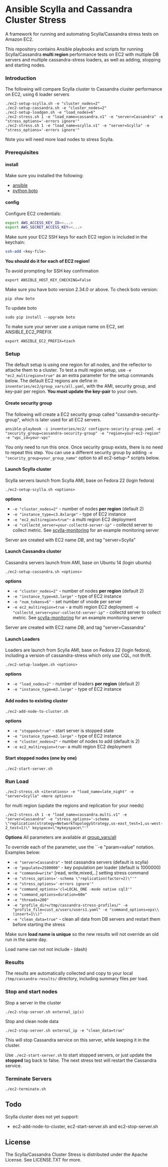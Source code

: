 # Ansible Scylla and Cassandra Cluster Stress 

A framework for running and automating Scylla/Cassandra stress tests on Amazon EC2.

This repository contains Ansible playbooks and scripts for running Scylla/Cassandra **multi region** performance tests on EC2 with multiple DB servers and multiple cassandra-stress loaders, as well as adding, stopping and starting nodes.


### Introduction
The following will compare Scylla cluster to Cassandra cluster performance on EC2, using 6 loader servers
```
./ec2-setup-scylla.sh -e "cluster_nodes=2"
./ec2-setup-cassandra.sh -e "cluster_nodes=2"
./ec2-setup-loadgen.sh -e "load_nodes=6"
./ec2-stress.sh 1 -e "load_name=cassandra.v1" -e "server=Cassandra" -e "stress_options='-errors ignore'"
./ec2-stress.sh 1 -e "load_name=scylla.v1" -e "server=Scylla" -e "stress_options='-errors ignore'"
```
Note you will need more load nodes to stress Scylla.

### Prerequisites

#### install
Make sure you installed the following:
* [ansible](http://docs.ansible.com/ansible/intro_installation.html)
* [python boto](https://github.com/boto/boto#installation)

#### config

Configure EC2 credentials:

```sh
export AWS_ACCESS_KEY_ID=<...>
export AWS_SECRET_ACCESS_KEY=<...>
```

Make sure your EC2 SSH keys for each EC2 region is included in the keychain:

```sh
ssh-add <key-file>
```
**You should do it for each of EC2 region!**

To avoid prompting for SSH key confirmation
```
export ANSIBLE_HOST_KEY_CHECKING=False
```
Make sure you have boto version 2.34.0 or above. To check boto version:
```
pip show boto
```
To update boto
```
sudo pip install --upgrade boto
```

To make sure your server use a unique name on EC2, set ANSIBLE_EC2_PREFIX
```
export ANSIBLE_EC2_PREFIX=tzach
```

### Setup
The default setup is using one region for all nodes, and the reflector to attache them to a cluster.
To test a multi region setup, use ```-e "ec2_multiregion=true"``` as an extra parameter for the setup commands below.
The default EC2 regions are define in ```inventories/ec2/group_vars/all.yaml```, with the AMI, security group, and key-pair per region. **You must update the key-pair** to your own.

#### Create security group
The following will create a EC2 security group called "cassandra-security-group", which is later used for all EC2 servers.
```
ansible-playbook -i inventories/ec2/ configure-security-group.yaml -e "security_group=cassandra-security-group" -e "region=your-ec2-region" -e "vpc_id=your-vpc"
```
You only need to run this once. Once security group exists, there is no need to repeat this step. You can use a different security group by adding ```-e "security_group=your_group_name"``` option to all ec2-setup-* scripts below.

#### Launch Scylla cluster
Scylla servers launch from Scylla AMI, base on Fedora 22 (login fedora)

```
./ec2-setup-scylla.sh <options>
```

  **options**
  * ```-e "cluster_nodes=2"``` - number of nodes **per region** (default 2)
  * ```-e "instance_type=c3.8xlarge"``` - type of EC2 instance
  * ```-e "ec2_multiregion=true"```- a multi region EC2 deployment
  * ```-e "collectd_server=your-collectd-server-ip"``` - collectd server to collect metric. See [scylla-monitoring](https://github.com/scylladb/scylla-monitoring) for an example monitoring server

Server are created with EC2 name *DB*, and tag "server=Scylla"

#### Launch Cassandra cluster
Cassandra servers launch from AMI, base on Ubuntu 14 (login ubuntu)

```
./ec2-setup-cassandra.sh <options>
```

  **options**
  * ```-e "cluster_nodes=2"``` - number of nodes **per region**  (default 2)
  * ```-e "instance_type=m3.large"``` - type of EC2 instance
  * ```-e "num_tokens=6"``` - set number of vnode per server
  * ```-e ec2_multiregion=true``` - a multi region EC2 deployment
  ```-e "collectd_server=your-collectd-server-ip"``` - collectd server to collect metric. See [scylla-monitoring](https://github.com/scylladb/scylla-monitoring) for an example monitoring server

Server are created with EC2 name *DB*, and tag "server=Cassandra"

#### Launch Loaders
Loaders are launch from Scylla AMI, base on Fedora 22 (login fedora), including a version of cassandra-stress which only use CQL, not thrift.

```
./ec2-setup-loadgen.sh <options>
```

  **options**
  * ```-e "load_nodes=2"``` - number of loaders **per region** (default 2)
  * ```-e "instance_type=m3.large"``` - type of EC2 instance

#### Add nodes to existing cluster
```
./ec2-add-node-to-cluster.sh
```

  **options**
  * ```-e "stopped=true"``` - start server is stopped state
  * ```-e "instance_type=m3.large"``` - type of EC2 instance
  * ```-e "cluster_nodes=2"``` - number of nodes to add (default is 2)
  * ```-e ec2_multiregion=true```- a multi region EC2 deployment

#### Start stopped nodes (one by one)
```
./ec2-start-server.sh
```

### Run Load

```
./ec2-stress.sh <iterations> -e "load_name=late_night" -e "server=Scylla" <more options>
```

for multi region (update the regions and replication for your needs)
```
./ec2-stress.sh 1 -e "load_name=cassandra.multi.v1" -e "server=Cassandra" -e "stress_options='-schema \"replication(strategy=NetworkTopologyStrategy,us-east_test=1,us-west-2_test=1)\" keyspace=\"mykeyspace\"'" 
```

**Options**
All parameters are available at
[group_vars/all](https://github.com/cloudius-systems/ansible-cassandra-cluster-stress/blob/master/group_vars/all)

To override each of the parameter, use the ``-e "param=value"
notation. Examples below:

* ```-e "server=Cassandra"``` - test cassandra servers (default is scylla)
* ```-e "populate=2500000"``` - key population per loader (default is 1000000)
* ```-e "command=write"``` [read, write,mixed,..] setting stress command
* ```-e "stress_options='-schema \"replication(factor=2)\"'"```
* ```-e "stress_options='-errors ignore'"```
* ```-e "command_options='cl=LOCAL_ONE -mode native cql3'"```
* ```-e "command_options=duration=60m"```
* ```-e "threads=200"```
* ```-e "profile_dir=/tmp/cassandra-stress-profiles/" -e "profile_file=cust_a/users/users1.yaml" -e "command_options=ops\\(insert=1\\)"```
* ```-e "clean_data=true"``` - clean all data from DB servers and restart them before starting the stress

Make sure **load name is unique**  so the new results will not
override an old run in the same day.

Load name can not not include *-* (dash)

### Results

The results are automatically collected and copy to your local
```/tmp/cassandra-results/``` directory, including summary files per load. 

### Stop and start nodes
Stop a server in the cluster

```
./ec2-stop-server.sh external_ip(s)
```

Stop and clean node data
```
./ec2-stop-server.sh external_ip -e "clean_data=true"
```

This will stop Cassandra service on this server, while keeping it in
the cluster.

Use ```./ec2-start-server.sh``` to start stopped servers, or just
update the **stopped** tag back to false.
The next stress test will restart the Cassandra service.

### Terminate Servers
```
./ec2-terminate.sh
```

## Todo
Scylla cluster does not yet support:
* ec2-add-node-to-cluster, ec2-start-server.sh and ec2-stop-server.sh


## License
The Scylla/Cassandra Cluster Stress is distributed under the Apache License.
See LICENSE.TXT for more.
